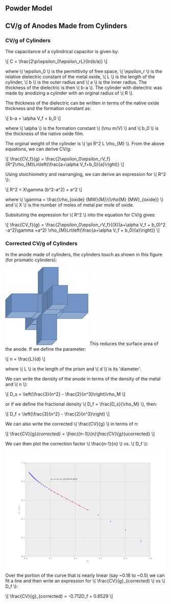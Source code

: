 ## Powder Model ##

## CV/g of Anodes Made from Cylinders ##

### CV/g of Cylinders ###

The capacitance of a cylindrical capacitor is given by:

\\[ C = \frac{2\pi\epsilon_0\epsilon_rL}{ln(b/a)} \\]

where \\( \epsilon_0 \\) is the permittivity of free space, \\( \epsilon_r \\) is the relative dielectric constant of the metal oxide, \\( L \\) is the length of the cylinder, \\( b \\) is the outer radius and \\( a \\) is the inner radius. The thickness of the dielectric is then \\( b-a \\). The cylinder with dielectric was made by anodizing a cylinder with an orginal radius of \\( R \\).

The thickness of the dielectric can be written in terms of the native oxide thickness and the formation constant as:

\\[ b-a = \alpha V_f + b_0 \\]

where \\( \alpha \\) is the formation constant \\( (\mu m/V) \\) and \\( b_0 \\) is the thickness of the native oxide film.

The orginal weight of the cylinder is \\( \pi R^2 L \rho_{M} \\). From the above equations, we can derive CV/g:

\\[ \frac{CV_f}{g} = \frac{2\epsilon_0\epsilon_rV_f}{R^2\rho_{M}Ln\left(\frac{a+\alpha V_f+b_0}{a}\right)} \\]

Using stoichiometry and rearranging, we can derive an expression for \\( R^2 \\):

\\[ R^2 = X\gamma (b^2-a^2) + a^2 \\]

where \\( \gamma = \frac{\rho_{oxide} {MW}_{M}}{\rho_{M} {MW}_{oxide}} \\) and \\( X \\) is the number of moles of metal per mole of oxide.

Subsituting the expression for \\( R^2 \\) into the equation for CV/g gives:

\\[ \frac{CV_f}{g} = \frac{2\epsilon_0\epsilon_rV_f}{(X((a+\alpha V_f + b_0)^2 -a^2)\gamma +a^2) \rho_{M}Ln\left(\frac{a+\alpha V_f + b_0}{a}\right)} \\]

### Corrected CV/g of Cylinders ###

In the anode made of cylinders, the cylinders touch as shown in this figure (for prismatic cylinders):

![cylinders crossing](https://github.com/philiplessner/Powder-Model/blob/master/images/cyl-crossing.png)
This reduces the surface area of the anode. If we define the parameter:

\\[ n = \frac{L}{d} \\]

where \\( L \\) is the length of the prism and \\( d \\) is its 'diameter'.

We can write the density of the anode in terms of the density of the metal and \\( n \\):

\\[ D_s = \left(\frac{3}{n^2} - \frac{2}{n^3}\right)\rho_M \\]

or if we define the fractional density \\( D_f = \frac{D_s}{\rho_M} \\), then:

\\[ D_f = \left(\frac{3}{n^2} - \frac{2}{n^3}\right) \\]

We can also write the corrected \\( \frac{CV}{g} \\) in terms of n:

\\[ \frac{CV}{g}_{corrected} = \frac{(n-1)}{n}\frac{CV}{g}_{ucorrected} \\]

We can then plot the correction factor \\( \frac{n-1}{n} \\) vs. \\( D_f \\):

![correction factor](https://github.com/philiplessner/Powder-Model/blob/master/images/correction.svg)
Over the portion of the curve that is nearly linear (say ~0.18 to ~0.5) we can fit a line and then write an expression for \\( \frac{CV}{g}_{corrected} \\) vs \\( D_f \\):

\\[ \frac{CV}{g}_{corrected} = -0.712D_f + 0.8529 \\]
